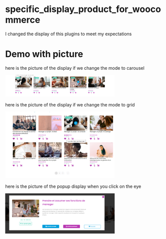 # specific_display_product_for_woocommerce
I changed the display of this plugins to meet my expectations
# Demo with picture
<div>
  <p>here is the picture of the display if we change the mode to carousel</p>
  <img src="Screenshot_2.png" width="350" title="hover text" display="block">
</div>
<div>
  <p>here is the picture of the display if we change the mode to grid</p>
  <img src="Screenshot_4.png" width="350" alt="accessibility text" display="block">
</div>
<div>
  <p>here is the picture of the popup display when you click on the eye</p>
  <img src="Screenshot_3.png" width="350" alt="accessibility text" display="block">
</div>
